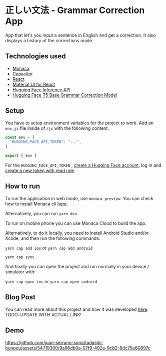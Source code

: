 # 正しい文法 - Grammar Correction App

App that let's you input a sentence in English and get a correction. It also displays a history of the corrections made.

## Technologies used
- [Monaca](https://ja.monaca.io/)
- [Capacitor](https://capacitorjs.com/)
- [React](https://react.dev/)
- [Material UI for React](https://mui.com/material-ui/getting-started/)
- [Hugging Face Inference API](https://huggingface.co/docs/api-inference/index)
- [Hugging Face T5 Base Grammar Correction Model](https://huggingface.co/vennify/t5-base-grammar-correction)


## Setup
You have to setup environment variables for the project to work. Add an `env.js` file inside of `/js` with the following content.
``` javascript
const env = {
  "HUGGING_FACE_API_TOKEN": "...",
}

export { env }
```
For the `HUGGING_FACE_API_TOKEN` , [create a Hugging Face account](https://huggingface.co/join), log in and [create a new token with read role](https://huggingface.co/settings/tokens?new_token=true).


## How to run
To run the application in web mode, use `monaca preview`. You can check how to install Monaca cli [here](https://en.docs.monaca.io/tutorials/monaca_cli).

Alternatively, you can run `yarn dev`

To run on mobile phone you can use Monaca Cloud to build the app.

Alternatively, to do it locally, you need to install Android Studio and/or Xcode, and then run the following commands:

`yarn cap add ios` or `yarn cap add android`

`yarn cap sync`

And finally you can open the project and run normally in your device / simulator with:

`yarn cap open ios` or `yarn cap open android`

## Blog Post
You can read more about this project and how it was developed [here](https://cat-bounce.com/). TODO: UPDATE WITH ACTUAL LINK!

## Demo

https://github.com/juan-serrano-soria/tadashii-bunpou/assets/54719300/9a96db0a-07f9-492a-9c82-8dc75e60897c

